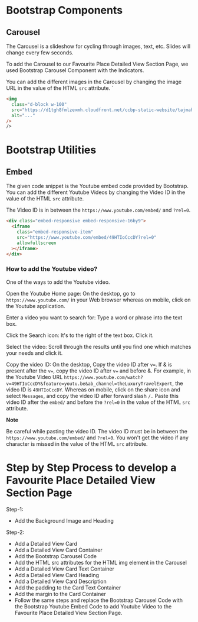 # Bootstrap Components

## Carousel

The Carousel is a slideshow for cycling through images, text, etc. Slides will change every few seconds.

To add the Carousel to our Favourite Place Detailed View Section Page, we used Bootstrap Carousel Component with the Indicators.

You can add the different images in the Carousel by changing the image URL in the value of the HTML `src` attribute.
`

```HTML
<img
  class="d-block w-100"
  src="https://d1tgh8fmlzexmh.cloudfront.net/ccbp-static-website/tajmahal-c1-img.png"
  alt="..."
/>
/>
```

# Bootstrap Utilities

## Embed

The given code snippet is the Youtube embed code provided by Bootstrap. You can add the different Youtube Videos by changing the Video ID in the value of the HTML `src` attribute.

The Video ID is in between the `https://www.youtube.com/embed/` and `?rel=0`.

```HTML
<div class="embed-responsive embed-responsive-16by9">
  <iframe
    class="embed-responsive-item"
    src="https://www.youtube.com/embed/49HTIoCccDY?rel=0"
    allowfullscreen
  ></iframe>
</div>
```

### How to add the Youtube video?

One of the ways to add the Youtube video.

Open the Youtube Home page: On the desktop, go to `https://www.youtube.com/` in your Web browser whereas on mobile, click on the Youtube application.

Enter a video you want to search for: Type a word or phrase into the text box.

Click the Search icon: It's to the right of the text box. Click it.

Select the video: Scroll through the results until you find one which matches your needs and click it.

Copy the video ID:
On the desktop, Copy the video ID after `v=`. If & is present after the `v=`, copy the video ID after `v=` and before &. For example, in the Youtube Video URL `https://www.youtube.com/watch?v=49HTIoCccDY&feature=youtu.be&ab_channel=theLuxuryTravelExpert`, the video ID is `49HTIoCccDY`.
Whereas on mobile, click on the share icon and select `Messages`, and copy the video ID after forward slash `/.`
Paste this video ID after the `embed/` and before the `?rel=0` in the value of the HTML `src` attribute.

<b>Note</b>

Be careful while pasting the video ID. The video ID must be in between the `https://www.youtube.com/embed/` and `?rel=0`. You won't get the video if any character is missed in the value of the HTML `src` attribute.

# Step by Step Process to develop a Favourite Place Detailed View Section Page

Step-1:

- Add the Background Image and Heading

Step-2:

- Add a Detailed View Card
- Add a Detailed View Card Container
- Add the Bootstrap Carousel Code
- Add the HTML src attributes for the HTML img element in the Carousel
- Add a Detailed View Card Text Container
- Add a Detailed View Card Heading
- Add a Detailed View Card Description
- Add the padding to the Card Text Container
- Add the margin to the Card Container
- Follow the same steps and replace the Bootstrap Carousel Code with the Bootstrap Youtube Embed Code to add Youtube Video to the Favourite Place Detailed View Section Page.
